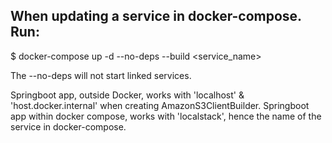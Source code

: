 ## When updating a service in docker-compose. Run:
$ docker-compose up -d --no-deps --build <service_name>

The --no-deps will not start linked services.


Springboot app, outside Docker, works with 'localhost' & 'host.docker.internal' when creating AmazonS3ClientBuilder. 
Springboot app within docker compose, works with 'localstack', hence the name of the service in docker-compose.

